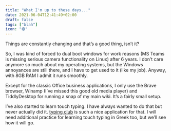 ```yaml
---
title: "What I'm up to these days..."
date: 2021-06-04T12:41:49+02:00
draft: false
tags: ["blah"]
icon: "🟣"
---
```


Things are constantly changing and that’s a good thing, isn’t it?

So, I was kind of forced to dual boot windows for work reasons (MS Teams is missing serious camera functionality on Linux) after 6 years. I don’t care anymore so much about my operating systems, but the Windows annoyances are still there, and I have to get used to it (like my job). Anyway, with 8GB RAM I admit it runs smoothly.

Except for the classic Office business applications, I only use the Brave browser, Winamp (I’ve missed this good old media player) and TiddlyDesktop for running a snap of my main wiki. It’s a fairly small setup.

I’ve also started to learn touch typing. I have always wanted to do that but never actually did it. [typing club](https://www.typingclub.com) is such a nice application for that. I will need additional practice for learning touch typing in Greek too, but we’ll see how it will go.

